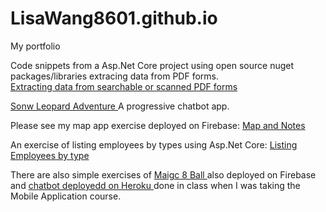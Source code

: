 # LisaWang8601.github.io
My portfolio

Code snippets from a Asp.Net Core project using open source nuget packages/libraries extracing data from PDF forms.  
 <a href="https://github.com/LisaWang8601/dotnet-Core" >Extracting data from searchable or scanned PDF forms</a>

<a href="https://github.com/LisaWang8601/ChatBot-SnowLeopardAdventure" > Sonw Leopard Adventure </a>
A progressive chatbot app. 

Please see my map app exercise deployed on Firebase: <a href="https://sw-map-34597.firebaseapp.com
" > Map and Notes </a> 

An exercise of listing employees by types using Asp.Net Core: <a href="https://github.com/LisaWang8601/EmployeeList" > Listing Employees by type </a>

There are also simple exercises of <a href="https://github.com/LisaWang8601/magic8ball" > Maigc 8 Ball </a>  also deployed on Firebase and <a href="https://github.com/LisaWang8601/feb22HerokuChat" >chatbot deployedd on Heroku </a> done in class when I was taking the Mobile Application course.
